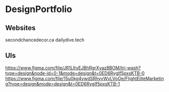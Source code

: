 # DesignPortfolio

## Websites
secondchancedecor.ca
dailydive.tech

## UIs

https://www.figma.com/file/JR1LItvEJBhRgrXyaz8BOM/tri-wash?type=design&node-id=0-1&mode=design&t=0ED6RygIf5pxsKTB-0
https://www.figma.com/file/15u0kg4vwdSRhvyWvLVoOe/FlightEliteMarketing?type=design&mode=design&t=0ED6RygIf5pxsKTB-1



